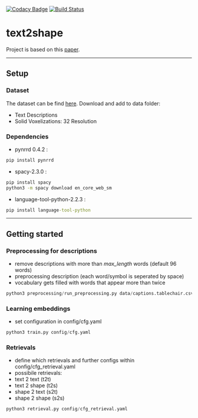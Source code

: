 [![Codacy Badge](https://api.codacy.com/project/badge/Grade/bf077e8ef1c64c1da2a5f4e804f86b62)](https://app.codacy.com/manual/maxim0815/text2shape?utm_source=github.com&utm_medium=referral&utm_content=maxim0815/text2shape&utm_campaign=Badge_Grade_Dashboard)
[![Build Status](https://travis-ci.org/maxim0815/text2shape.svg?branch=master)](https://travis-ci.org/maxim0815/text2shape)

# text2shape

Project is based on this [paper](https://arxiv.org/abs/1803.08495).
___
## Setup

### Dataset

The dataset can be find [here](http://text2shape.stanford.edu/).
Download and add to data folder:
*   Text Descriptions
*   Solid Voxelizations: 32 Resolution

### Dependencies
*   pynrrd 0.4.2 :
  ```bat
  pip install pynrrd
  ```

*   spacy-2.3.0 :
  ```bat
  pip install spacy
  python3 -m spacy download en_core_web_sm
  ```

*   language-tool-python-2.2.3 :
  ```bat
  pip install language-tool-python
  ```
___
## Getting started

### Preprocessing for descriptions

*   remove descriptions with more than *max_length* words (default 96 words)
*   preprocessing description (each word/symbol is seperated by space)
*   vocabulary gets filled with words that appear more than twice

  ```python
  python3 preprocessing/run_preprocessing.py data/captions.tablechair.csv data/full_preprocessed.captions.csv data/full_voc.csv
  ```

### Learning embeddings

*   set configuration in config/cfg.yaml

  ```python
  python3 train.py config/cfg.yaml
  ```

### Retrievals

*   define which retrievals and further configs within config/cfg_retrieval.yaml
*   possibile retrievals:
  * text 2 text   (t2t)
  * text 2 shape  (t2s)
  * shape 2 text  (s2t)
  * shape 2 shape (s2s)

  ```python
  python3 retrieval.py config/cfg_retrieval.yaml
  ```
